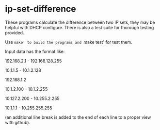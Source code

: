 # ip-set-difference
These programs calculate the difference between two IP sets, they may be helpful with DHCP configure.
There is also a test suite for thorough testing provided.

Use `make' to build the programs and `make test' for test them.

Input data has the format like:

192.168.2.1 - 192.168.128.255

10.1.1.5 - 10.1.2.128

192.168.1.2

10.1.2.100 - 10.1.2.255

10.127.2.200 - 10.255.2.255

10.1.1.1 - 10.255.255.255

(an additional line break is added to the end of each line to a proper view with github).

